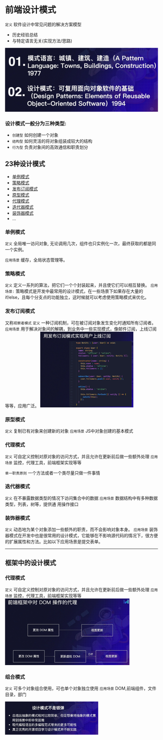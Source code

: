 # 前端设计模式

`定义`
软件设计中常见问题的解决方案模型
- 历史经验总结
- 与特定语言无关(实现方法/思路)


<img src="./assets/设计模式/两本书.jpg" style="zoom:50%">



### 设计模式一般分为三种类型:
- `创建型` 如何创建一个对象
- `结构型` 如何灵活的将对象组装成较大的结构
- `行为型` 负责对象间的高效通信和职责划分

## 23种设计模式

- [单例模式](#单例模式)
- [策略模式](#策略模式)
- [发布订阅模式](#发布订阅模式)
- [原型模式](#原型模式)
- [代理模式](#代理模式)
- [迭代器模式](#迭代器模式)
- [装饰器模式](#装饰器模式)
- ...


### 单例模式
`定义` 
全局唯一访问对象,
无论调用几次，组件也只实例化一次，最终获取的都是同一个实例。

`应用场景` 
缓存，全局状态管理等。



### 策略模式
`定义`
定义一系列的算法，把它们一个个封装起来，并且使它们可以相互替换。
`应用场景:`
策略模式是开发中最常用的设计模式，在一些场景下如果存在大量的 if/else，且每个分支点的功能独立，这时候就可以考虑使用策略模式来优化。


### 发布订阅模式
又称`观察者模式`
`定义`
一种订阅机制，可在被订阅对象发生变化时通知所有订阅者。
`应用场景`
用于解决对象间的解耦，到业务中一些实现模式，像邮件订阅，上线订阅等等，应用广泛。
<img src="./assets/设计模式/发布订阅-用户上线通知订阅.jpg" style="zoom:30%">


### 原型模式
`定义`
复制已有对象来创建新的对象
`应用场景`
JS中对象创建的基本模式

### 代理模式
`定义`
可自定义控制对原对象的访问方式，并且允许在更新前后做一些额外处理
`应用场景`
监控，代理工具，前端框架实现等等

`单一职责原则`
一个方法或者一个类尽量只做一件事情

### 迭代器模式
`定义`
在不暴露数据类型的情况下访问集合中的数据
`应用场景`
数据结构中有多种数据类型，列表，树等，提供通
用操作接口

### 装饰器模式
`定义`
动态地为某个对象添加一些额外的职责，而不会影响对象本身。
`应用场景`
装饰器模式在开发中也是很常用的设计模式，它能够在不影响源代码的情况下，很方便的扩展属性和方法。比如以下应用场景是提交表单。


















---

## 框架中的设计模式
### 代理模式
`定义`
可自定义控制对原对象的访问方式，并且允许在更新前后做一些额外处理
`应用场景`
监控，代理工具，前端框架实现等等
<img src="./assets/设计模式/前端框架对DOM操作的代理.jpg" style="zoom:40%">

### 组合模式
`定义`
可多个对象组合使用，可也单个对象独立使用
`应用场景`
DOM,前端组件，文件目录，部门

<img src="./assets/设计模式/设计模式思考.jpg" style="zoom:30%">
